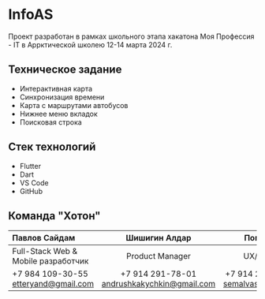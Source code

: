 # InfoAS
Проект разработан в рамках школьного этапа хакатона Моя Профессия - IT в Аррктической школею 12-14 марта 2024 г.

## Техническое задание
- Интерактивная карта
- Синхронизация времени
- Карта с маршрутами автобусов
- Нижнее меню вкладок
- Поисковая строка

## Стек технологий
- Flutter
- Dart
- VS Code
- GitHub

## Команда "Хотон"
| Павлов Сайдам                                                  |                         Шишигин Алдар                          |                             Попов Сандал |
| :------------------------------------------------------------- | :------------------------------------------------------------: | ---------------------------------------: |
| Full-Stack Web & Mobile разработчик                            |                        Product Manager                         |                           UX/UI Designer |
| +7 984 109-30-55 <br> etteryand@gmail.com                      |        +7 914 291-78-01 <br> andrushkakychkin@gmail.com        | +7 914 277-40-56 <br> semalvas14@mail.ru |
